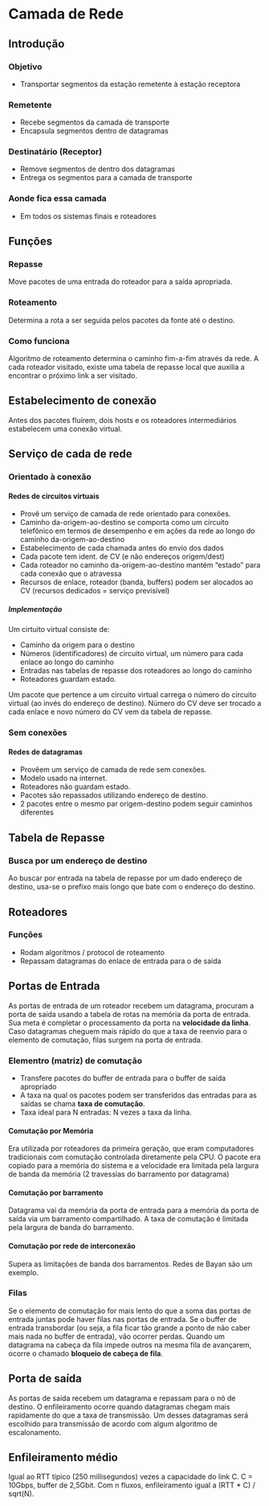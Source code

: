 # Camada de Rede

## Introdução

### Objetivo
- Transportar segmentos da estação remetente à estação receptora

### Remetente
- Recebe segmentos da camada de transporte
- Encapsula segmentos dentro de datagramas

### Destinatário (Receptor)
- Remove segmentos de dentro dos datagramas
- Entrega os segmentos para a camada de transporte

### Aonde fica essa camada
- Em todos os sistemas finais e roteadores

## Funções

### Repasse
Move pacotes de uma entrada do roteador para a saída apropriada.

### Roteamento
Determina a rota a ser seguida pelos pacotes da fonte até o destino.

### Como funciona
Algoritmo de roteamento determina o caminho fim-a-fim através da rede. A cada roteador visitado, existe uma tabela de repasse local que auxilia a encontrar o próximo link a ser visitado.

## Estabelecimento de conexão
Antes dos pacotes fluírem, dois hosts e os roteadores intermediários estabelecem uma conexão virtual.

## Serviço de cada de rede

### Orientado à conexão

#### Redes de circuitos virtuais
- Provê um serviço de camada de rede orientado para conexões.
- Caminho da-origem-ao-destino se comporta como um circuito telefônico em termos de desempenho e em ações da rede ao longo do caminho da-origem-ao-destino
- Estabelecimento de cada chamada antes do envio dos dados
- Cada pacote tem ident. de CV (e não endereços origem/dest)
- Cada roteador no caminho da-origem-ao-destino mantém “estado” para cada conexão que o atravessa
- Recursos de enlace, roteador (banda, buffers) podem ser alocados ao CV (recursos dedicados = serviço previsível)

##### Implementação
Um cirtuito virtual consiste de:
- Caminho da origem para o destino
- Números (identificadores) de circuito virtual, um número para cada enlace ao longo do caminho
- Entradas nas tabelas de repasse dos roteadores ao longo do caminho
- Roteadores guardam estado.

Um pacote que pertence a um circuito virtual carrega o número do circuito virtual (ao invés do endereço de destino).
Número do CV deve ser trocado a cada enlace e novo número do CV vem da tabela de repasse.

### Sem conexões
#### Redes de datagramas
- Provêem um serviço de camada de rede sem conexões.
- Modelo usado na internet.
- Roteadores não guardam estado.
- Pacotes são repassados utilizando endereço de destino.
- 2 pacotes entre o mesmo par origem-destino podem seguir caminhos diferentes

## Tabela de Repasse

### Busca por um endereço de destino
Ao buscar por entrada na tabela de repasse por um dado endereço de destino, usa-se o prefixo mais longo que bate com o endereço do destino.

## Roteadores

### Funções
- Rodam algoritmos / protocol de roteamento
- Repassam datagramas do enlace de entrada para o de saída

## Portas de Entrada
As portas de entrada de um roteador recebem um datagrama, procuram a porta de saída usando a tabela de rotas na memória da porta de entrada. Sua meta é completar o processamento da porta na **velocidade da linha**. Caso datagramas cheguem mais rápido do que a taxa de reenvio para o elemento de comutação, filas surgem na porta de entrada.

### Elementro (matriz) de comutação
- Transfere pacotes do buffer de entrada para o buffer de saída apropriado
- A taxa na qual os pacotes podem ser transferidos das entradas para as saídas se chama **taxa de comutação**.
- Taxa ideal para N entradas: N vezes a taxa da linha.

#### Comutação por Memória
Era utilizada por roteadores da primeira geração, que eram computadores tradicionais com comutação controlada diretamente pela CPU. O pacote era copiado para a memória do sistema e a velocidade era limitada pela largura de banda da memória (2 travessias do barramento por datagrama)

#### Comutação por barramento
Datagrama vai da memória da porta de entrada para a memória da porta de saída via um barramento compartilhado. A taxa de comutação é limitada pela largura de banda do barramento.

#### Comutação por rede de interconexão
Supera as limitações de banda dos barramentos. Redes de Bayan são um exemplo.

### Filas
Se o elemento de comutação for mais lento do que a soma das portas de entrada juntas pode haver filas nas portas de entrada.
Se o buffer de entrada transbordar (ou seja, a fila ficar tão grande a ponto de não caber mais nada no buffer de entrada), vão ocorrer perdas.
Quando um datagrama na cabeça da fila impede outros na mesma fila de avançarem, ocorre o chamado **bloqueio de cabeça de fila**.

## Porta de saída
As portas de saída recebem um datagrama e repassam para o nó de destino. O enfileiramento ocorre quando datagramas chegam mais rapidamente do que a taxa de transmissão. Um desses datagramas será escolhido para transmissão de acordo com algum algoritmo de escalonamento.

## Enfileiramento médio
Igual ao RTT típico (250 millisegundos) vezes a capacidade do link C. C = 10Gbps, buffer de 2,5Gbit. Com n fluxos, enfileiramento igual a (RTT * C) / sqrt(N).
